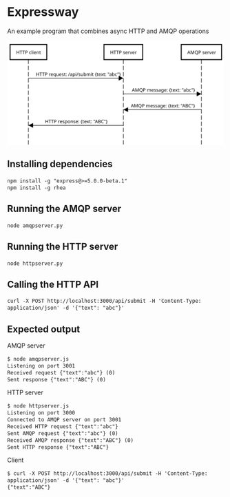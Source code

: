 # Expressway

An example program that combines async HTTP and AMQP operations

<img src="images/sequence.svg" width="640"/>

## Installing dependencies

    npm install -g "express@>=5.0.0-beta.1"
    npm install -g rhea

## Running the AMQP server

    node amqpserver.py

## Running the HTTP server

    node httpserver.py

## Calling the HTTP API

    curl -X POST http://localhost:3000/api/submit -H 'Content-Type: application/json' -d '{"text": "abc"}'

## Expected output

AMQP server

    $ node amqpserver.js
    Listening on port 3001
    Received request {"text":"abc"} (0)
    Sent response {"text":"ABC"} (0)

HTTP server

    $ node httpserver.js
    Listening on port 3000
    Connected to AMQP server on port 3001
    Received HTTP request {"text":"abc"}
    Sent AMQP request {"text":"abc"} (0)
    Received AMQP response {"text":"ABC"} (0)
    Sent HTTP response {"text":"ABC"}

Client

    $ curl -X POST http://localhost:3000/api/submit -H 'Content-Type: application/json' -d '{"text": "abc"}'
    {"text":"ABC"}
